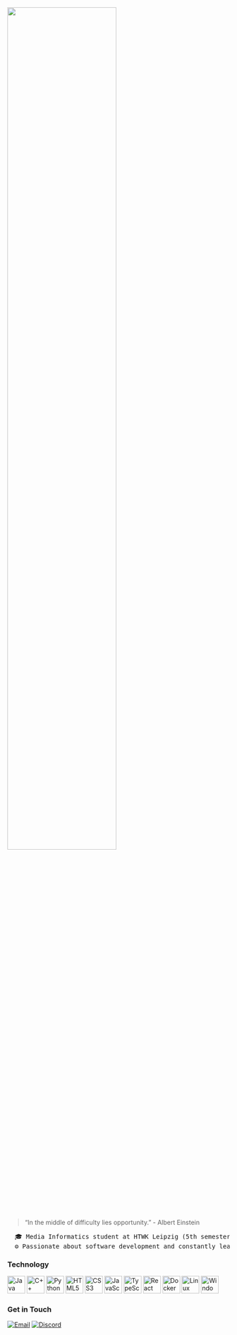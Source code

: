 ## <img src="https://readme-typing-svg.demolab.com?font=Inconsolata&weight=500&size=50&duration=4000&pause=300&color=FFFFFF&center=false&multiline=true&repeat=false&random=false&width=1300&height=120&lines=Hi+%2C+I'm+Sofia+!" width="70%" />

> “In the middle of difficulty lies opportunity.”  - Albert Einstein

<pre border-radius=10%>
  🎓 Media Informatics student at HTWK Leipzig (5th semester)
  ⚙️ Passionate about software development and constantly learning new technologies
</pre>


### Technology


<p align="left">
  <img src="https://cdn.jsdelivr.net/gh/devicons/devicon/icons/java/java-original.svg" height="40" alt="Java" />
  <img src="https://cdn.jsdelivr.net/gh/devicons/devicon/icons/cplusplus/cplusplus-original.svg" height="40" alt="C++" />
  <img src="https://cdn.jsdelivr.net/gh/devicons/devicon/icons/python/python-original.svg" height="40" alt="Python" />
  <img src="https://cdn.jsdelivr.net/gh/devicons/devicon/icons/html5/html5-original.svg" height="40" alt="HTML5" />
  <img src="https://cdn.jsdelivr.net/gh/devicons/devicon/icons/css3/css3-original.svg" height="40" alt="CSS3" />
  <img src="https://cdn.jsdelivr.net/gh/devicons/devicon/icons/javascript/javascript-original.svg" height="40" alt="JavaScript" />
  <img src="https://cdn.jsdelivr.net/gh/devicons/devicon/icons/typescript/typescript-original.svg" height="40" alt="TypeScript" />
  <img src="https://cdn.jsdelivr.net/gh/devicons/devicon/icons/react/react-original.svg" height="40" alt="React" />
  <img src="https://cdn.jsdelivr.net/gh/devicons/devicon/icons/docker/docker-original.svg" height="40" alt="Docker" />
  <img src="https://cdn.jsdelivr.net/gh/devicons/devicon/icons/linux/linux-original.svg" height="40" alt="Linux" />
  <img src="https://cdn.jsdelivr.net/gh/devicons/devicon/icons/windows8/windows8-original.svg" height="40" alt="Windows" />
</p>


### Get in Touch


[![Email](https://img.shields.io/badge/Email-red?style=for-the-badge&logo=gmail&logoColor=white)](mailto:sofiaxberdichevska@gmail.com)  [![Discord](https://img.shields.io/badge/Discord-5865F2?style=for-the-badge&logo=discord&logoColor=white)](https://discordapp.com/users/500360887933206528)





